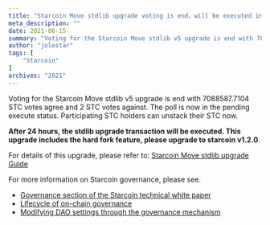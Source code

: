 ```yaml
---
title: "Starcoin Move stdlib upgrade voting is end，will be executed in 24 hours"
meta_description: ""
date: 2021-06-15
summary: "Voting for the Starcoin Move stdlib v5 upgrade is end with 7088587.7104 STC votes agree and 2 STC votes against. The poll is now in the pending execute status."
author: "jolestar"
tags: [
    "Starcoin"
]
archives: "2021"
---
```


Voting for the Starcoin Move stdlib v5 upgrade is end with 7088587.7104 STC votes agree and 2 STC votes against. The poll is now in the pending execute status.
Participating STC holders can unstack their STC now.

**After 24 hours, the stdlib upgrade transaction will be executed. This upgrade includes the hard fork feature, please upgrade to starcoin v1.2.0**.

For details of this upgrade, please refer to: [Starcoin Move stdlib upgrade Guide](https://github.com/starcoinorg/starcoin/discussions/2578)

For more information on Starcoin governance, please see.

* [Governance section of the Starcoin technical white paper](https://developer.starcoin.org/en/sips/sip-2/)
* [Lifecycle of on-chain governance](https://developer.starcoin.org/zh/key_concepts/dao_governance/)
* [Modifying DAO settings through the governance mechanism](https://developer.starcoin.org/zh/cli/modify_dao_config/)
